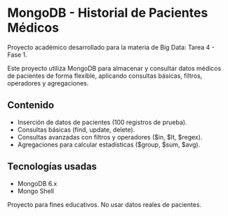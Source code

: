 # MongoDB - Historial de Pacientes Médicos

Proyecto académico desarrollado para la materia de Big Data: Tarea 4 - Fase 1.

Este proyecto utiliza MongoDB para almacenar y consultar datos médicos de pacientes de forma flexible, aplicando consultas básicas, filtros, operadores y agregaciones.

## Contenido

- Inserción de datos de pacientes (100 registros de prueba).
- Consultas básicas (find, update, delete).
- Consultas avanzadas con filtros y operadores ($in, $lt, $regex).
- Agregaciones para calcular estadísticas ($group, $sum, $avg).

## Tecnologías usadas

- MongoDB 6.x
- Mongo Shell

Proyecto para fines educativos. No usar datos reales de pacientes.
